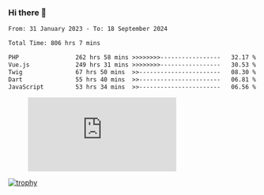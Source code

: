 ### Hi there 👋
<!--START_SECTION:waka-->

```txt
From: 31 January 2023 - To: 18 September 2024

Total Time: 806 hrs 7 mins

PHP                262 hrs 58 mins >>>>>>>>-----------------   32.17 %
Vue.js             249 hrs 31 mins >>>>>>>>-----------------   30.53 %
Twig               67 hrs 50 mins  >>-----------------------   08.30 %
Dart               55 hrs 40 mins  >>-----------------------   06.81 %
JavaScript         53 hrs 34 mins  >>-----------------------   06.56 %
```

<!--END_SECTION:waka-->
<!-- 
- 🔭 I’m currently working on ...
- 🌱 I’m currently learning ...
- 👯 I’m looking to collaborate on ...
- 🤔 I’m looking for help with ...
- 💬 Ask me about ...
- 📫 How to reach me: ...
- 😄 Pronouns: ...
- ⚡ Fun fact: ... -->


<figure><embed src="https://wakatime.com/share/@jakihanif/43c5af78-a69f-4ced-8cfc-b0822aa9be8f.svg"></embed></figure>

[![trophy](https://github-profile-trophy.vercel.app/?username=jakihanif23&rank=-A,-A)](https://github.com/jakihanif23)
